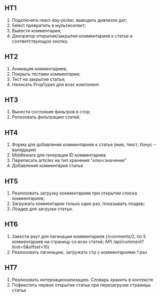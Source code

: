 ## HT1
1. Подключить react-day-picker, выводить диапазон дат;
2. Select превратить в мультиселект;
3. Вывести комментарии;
4. Декоратор открытия/закрытия комментариев к статье и соответствующую кнопку.

## HT2
1. Анимация комментариев;
2. Покрыть тестами комментарии;
3. Тест на закрытие статьи;
4. Написать PropTypes для всех компонент.

## HT3
1. Вынести состояние фильтров в стор;
2. Релизовать фильтрацию статей.

## HT4
1. Форма для добавления комментариев к статье (имя, текст; бонус – валидация)
2. Middleware для генерации ID комментариев
3. Переписать articles на тип хранения "ключ:значение"
4. Добавления комментария статье

## HT5
1. Реализовать загрузку комментариев при открытии списка комментариев;
2. Загружать комментарии только один раз, показывать лоадер;
3. Лоадер для загрузки статьи.

## HT6
1. Завести раут для пагинации комментариев (/comments/2, по 5 комментариев на страницу со всех статей; API /api/comment?limit=5&offset=10)
2. Реализовать пагинацию, загружать стр с комментариями 1 раз

## HT7
1. Реализовать интернационализацию. Словарь хранить в контексте
2. Пофикстить первое открытие статьи при перезагрузке страницы статьи